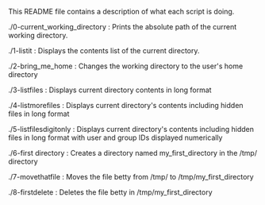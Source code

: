 This README file contains a description of what each script is doing.

./0-current_working_directory
: Prints the absolute path of the current working directory.

./1-listit
: Displays the contents list of the current directory.

./2-bring_me_home
: Changes the working directory to the user's home directory

./3-listfiles
: Displays current directory contents in long format

./4-listmorefiles
: Displays current directory's contents including hidden files in long format

./5-listfilesdigitonly
: Displays current directory's contents including hidden files in long format with user and group IDs displayed numerically

./6-first directory
: Creates a directory named my_first_directory in the /tmp/ directory

./7-movethatfile
: Moves the file betty from /tmp/ to /tmp/my_first_directory

./8-firstdelete
: Deletes the file betty in /tmp/my_first_directory

